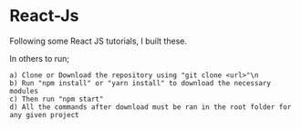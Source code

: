 # React-Js

Following some React JS tutorials, I built these.

In others to run;

	a) Clone or Download the repository using "git clone <url>"\n
	b) Run "npm install" or "yarn install" to download the necessary modules
	c) Then run "npm start"
	d) All the commands after download must be ran in the root folder for any given project 
